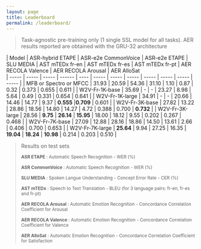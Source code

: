 ```yaml
---
layout: page
title: Leaderboard
permalink: /leaderboard/
---
```

<script src="https://code.iconify.design/1/1.0.7/iconify.min.js"></script>

>Task-agnostic pre-training only (1 single SSL model for all tasks).
>AER results reported are obtained with the GRU-32 architecture


| Model | ASR-hybrid ETAPE | ASR-e2e CommonVoice | ASR-e2e ETAPE | SLU MEDIA | AST mTEDx fr-en | AST mTEDx fr-es | AST mTEDx fr-pt | AER RECOLA Valence   | AER RECOLA Arousal   | AER AlloSat   
| ----- | ----- | ----- | ------ | ---- | ----- | ----- | ----- | ----- | ----- | ----- | ----- | 
| MFB or Spectro or MFCC  | 31.93 | 20.59 | 54.36 |  31.10 | 1.10 | 0.87 | 0.32 | 0.373 | 0.655 | 0.611 | 
| W2V-Fr-1K-base <a href="https://huggingface.co/LeBenchmark/wav2vec2-FR-1K-base"><span class="iconify" data-icon="ion-md-link" data-inline="false"></span></a>     | 35.69 | - | - | 23.27  | 8.98 | 5.64 | 0.49 | 0.331 | 0.654 | 0.641 | 
| W2V-Fr-1K-large <a href="https://huggingface.co/LeBenchmark/wav2vec2-FR-1K-large"><span class="iconify" data-icon="ion-md-link" data-inline="false"></span></a>   | 34.91 | - | - | 20.66  | 14.46 | 14.77 | 9.37 | **0.555** |**0.709** | 0.601 | 
| W2V-Fr-3K-base <a href="https://huggingface.co/LeBenchmark/wav2vec2-FR-3K-base"><span class="iconify" data-icon="ion-md-link" data-inline="false"></span></a>                            | 27.82 | 13.22 | 28.86 | 18.56 | 14.80 | 14.27 | 4.72 | 0.388 | 0.700 | **0.732** | 
| W2V-Fr-3K-large <a href="https://huggingface.co/LeBenchmark/wav2vec2-FR-3K-large"><span class="iconify" data-icon="ion-md-link" data-inline="false"></span></a>                           | 28.56 | **9.75** | **26.14** | **15.95**  | 18.00 | 18.12 | 9.55 | 0.202 | 0.267 | 0.468 | 
| W2V-Fr-7K-base <a href="https://huggingface.co/LeBenchmark/wav2vec2-FR-7K-base"><span class="iconify" data-icon="ion-md-link" data-inline="false"></span></a>                            | 27.09 | 12.88 | 28.16 | 18.86 | 14.50 | 13.61 | 2.66 | 0.406 | 0.700 | 0.653 | 
| W2V-Fr-7K-large <a href="https://huggingface.co/LeBenchmark/wav2vec2-FR-7K-large"><span class="iconify" data-icon="ion-md-link" data-inline="false"></span></a>                           | **25.64** | 9.94 | 27.25 | 16.35  | **19.04** | **18.24** | **10.98** | 0.214 | 0.203 | 0.510 | 


> Results on test sets 
>
><sub> **ASR ETAPE** : Automatic Speech Recognition - WER (%)
>
><sub> **ASR CommonVoice** : Automatic Speech Recognition - WER (%)
>
><sub> **SLU MEDIA** : Spoken Langue Understanding - Concept Error Rate - CER (%)
>
><sub> **AST mTEDx** : Speech to Text Translation - BLEU (for 3 language pairs: fr-en, fr-es and fr-pt)
>
><sub> **AER RECOLA Arousal** : Automatic Emotion Recognition - Concordance Correlation Coefficient for Arousal
>
><sub> **AER RECOLA Valence** : Automatic Emotion Recognition - Concordance Correlation Coefficient for Valence
>
><sub> **AER AlloSat** : Automatic Emotion Recognition - Concordance Correlation Coefficient for Satisfaction
